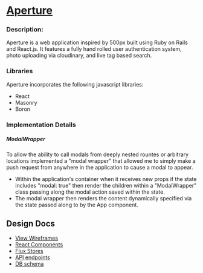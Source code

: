 # [Aperture][heroku]

[heroku]: http://aperture.pw

### Description:

Aperture is a web application inspired by 500px built using Ruby on Rails
and React.js. It features a fully hand rolled user authentication system, photo
uploading via cloudinary, and live tag based search.

### Libraries

Aperture incorporates the following javascript libraries:
* React
* Masonry
* Boron

### Implementation Details

##### ModalWrapper

To allow the ability to call modals from deeply nested rountes or arbitrary locations implemented a "modal wrapper" that allowed me to simply make a push request from anywhere in the application to cause a modal to appear. 
  * Within the application's container when it receives new props if the state includes "modal: true" then render the children within a "ModalWrapper" class passing along the modal action saved within the state.
  * The modal wrapper then renders the content dynamically specified via the state passed along to by the App component.

## Design Docs
* [View Wireframes][views]
* [React Components][components]
* [Flux Stores][stores]
* [API endpoints][api-endpoints]
* [DB schema][schema]

[views]: ./docs/views.md
[components]: ./docs/components.md
[stores]: ./docs/stores.md
[api-endpoints]: ./docs/api-endpoints.md
[schema]: ./docs/schema.md